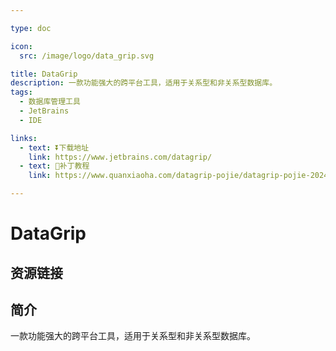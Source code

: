 ```yaml
---

type: doc

icon:
  src: /image/logo/data_grip.svg

title: DataGrip
description: 一款功能强大的跨平台工具，适用于关系型和非关系型数据库。
tags:
  - 数据库管理工具
  - JetBrains
  - IDE

links:
  - text: ⏬下载地址
    link: https://www.jetbrains.com/datagrip/
  - text: 🚧补丁教程
    link: https://www.quanxiaoha.com/datagrip-pojie/datagrip-pojie-202413.html

---
```


<ShowLogo />

# DataGrip

<ShowTags />

<ShowBreadcrumb />

## 资源链接

<ShowLinks />

## 简介

一款功能强大的跨平台工具，适用于关系型和非关系型数据库。
